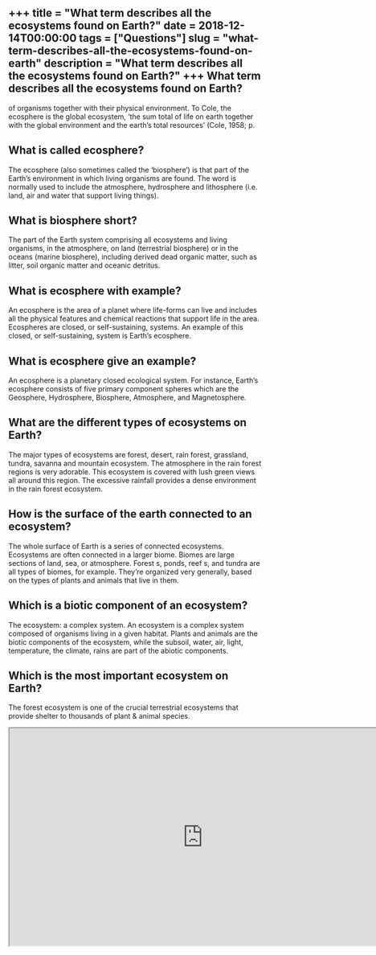 +++
title = "What term describes all the ecosystems found on Earth?"
date = 2018-12-14T00:00:00
tags = ["Questions"]
slug = "what-term-describes-all-the-ecosystems-found-on-earth"
description = "What term describes all the ecosystems found on Earth?"
+++
What term describes all the ecosystems found on Earth?
------------------------------------------------------

of organisms together with their physical environment. To Cole, the ecosphere is the global ecosystem, ‘the sum total of life on earth together with the global environment and the earth’s total resources’ (Cole, 1958; p.

What is called ecosphere?
-------------------------

The ecosphere (also sometimes called the ‘biosphere’) is that part of the Earth’s environment in which living organisms are found. The word is normally used to include the atmosphere, hydrosphere and lithosphere (i.e. land, air and water that support living things).

What is biosphere short?
------------------------

The part of the Earth system comprising all ecosystems and living organisms, in the atmosphere, on land (terrestrial biosphere) or in the oceans (marine biosphere), including derived dead organic matter, such as litter, soil organic matter and oceanic detritus.

What is ecosphere with example?
-------------------------------

An ecosphere is the area of a planet where life-forms can live and includes all the physical features and chemical reactions that support life in the area. Ecospheres are closed, or self-sustaining, systems. An example of this closed, or self-sustaining, system is Earth’s ecosphere.

What is ecosphere give an example?
----------------------------------

An ecosphere is a planetary closed ecological system. For instance, Earth’s ecosphere consists of five primary component spheres which are the Geosphere, Hydrosphere, Biosphere, Atmosphere, and Magnetosphere.

What are the different types of ecosystems on Earth?
----------------------------------------------------

The major types of ecosystems are forest, desert, rain forest, grassland, tundra, savanna and mountain ecosystem. The atmosphere in the rain forest regions is very adorable. This ecosystem is covered with lush green views all around this region. The excessive rainfall provides a dense environment in the rain forest ecosystem.

How is the surface of the earth connected to an ecosystem?
----------------------------------------------------------

The whole surface of Earth is a series of connected ecosystems. Ecosystems are often connected in a larger biome. Biomes are large sections of land, sea, or atmosphere. Forest s, ponds, reef s, and tundra are all types of biomes, for example. They’re organized very generally, based on the types of plants and animals that live in them.

Which is a biotic component of an ecosystem?
--------------------------------------------

The ecosystem: a complex system. An ecosystem is a complex system composed of organisms living in a given habitat. Plants and animals are the biotic components of the ecosystem, while the subsoil, water, air, light, temperature, the climate, rains are part of the abiotic components.

Which is the most important ecosystem on Earth?
-----------------------------------------------

The forest ecosystem is one of the crucial terrestrial ecosystems that provide shelter to thousands of plant &amp; animal species.

<iframe allow="accelerometer; autoplay; clipboard-write; encrypted-media; gyroscope; picture-in-picture" allowfullscreen="" class="__youtube_prefs__  epyt-is-override  no-lazyload" data-no-lazy="1" data-origheight="433" data-origwidth="770" data-skipgform_ajax_framebjll="" height="433" id="_ytid_74262" loading="lazy" src="https://www.youtube.com/embed/sKJoXdrOT70?enablejsapi=1&autoplay=0&cc_load_policy=0&cc_lang_pref=&iv_load_policy=1&loop=0&modestbranding=0&rel=1&fs=1&playsinline=0&autohide=2&theme=dark&color=red&controls=1&" title="YouTube player" width="770"></iframe>